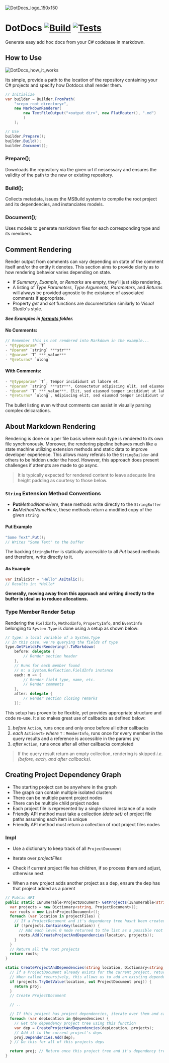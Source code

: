 ![DotDocs_logo_150x150](https://github.com/Chase-William/DotDocs/assets/46757278/ca2b9be4-b1cf-4775-bb04-7a6e5ff7db82)

# DotDocs [![Build](https://github.com/Chase-William/DotDocs/actions/workflows/build.yml/badge.svg)](https://github.com/Chase-William/DotDocs/actions/workflows/build.yml) [![Tests](https://github.com/Chase-William/DotDocs/actions/workflows/tests.yml/badge.svg)](https://github.com/Chase-William/DotDocs/actions/workflows/tests.yml)

Generate easy add hoc docs from your C# codebase in markdown.

## How to Use

![DotDocs_how_it_works](https://github.com/Chase-William/DotDocs/assets/46757278/337229ed-06f7-4d6d-ada0-9a8e11a026f0)

Its simple, provide a path to the location of the repository containing your C# projects and specify how Dotdocs shall render them.

```cs
// Initialize
var builder = Builder.FromPath(
    "<repo root directory>",
    new MarkdownRenderer(
        new TextFileOutput("<output dir>", new FlatRouter(), ".md")
        )
    );

// Use
builder.Prepare();
builder.Build();
builder.Document();
```

### Prepare();

Downloads the repository via the given url if nessessary and ensures the validity of the path to the new or existing repository.

### Build();

Collects metadata, issues the MSBuild system to compile the root project and its dependencies, and instanciates models. 

### Document();

Uses models to generate markdown files for each corresponding type and its members.

## Comment Rendering

Render output from comments can vary depending on state of the comment itself and/or the entity it denotes. This section aims to provide clarity as to how rendering behavior varies depending on state.

- If *Summary*, *Example*, or *Remarks* are empty, they'll just skip rendering.
- A listing of *Type Parameters*, *Type Arguments*, *Parameters*, and *Returns* will always be provided agnostic to the existance of associated comments if appropriate.
- Property *get* and *set* functions are documentation similarly to *Visual Studio*'s style.

***See Examples in [formats](./formats/) folder.***

#### No Comments:
```java
// Remember this is not rendered into Markdown in the example...
- *@typeparam* `T`
- *@param* `string` ***str***
- *@param* `T` ***_value***
- *@returns* `ulong`
```

#### With Comments:

```java
- *@typeparam* `T`, Tempor incididunt ut labore et.
- *@param* `string` ***str***, Consectetur adipiscing elit, sed eiusmod tempor incididunt ut labore et dolore magna aliqua.
- *@param* `T` ***_value***, Elit, sed eiusmod tempor incididunt ut labore et dolore magna aliqua.
- *@returns* `ulong`, Adipiscing elit, sed eiusmod tempor incididunt ut labore et dolore magna aliqua.
```

The bullet listing even without comments can assist in visually parsing complex delcarations.

## About Markdown Rendering

Rendering is done on a per file basis where each type is rendered to its own file synchronously. Moreover, the rendering pipeline behaves much like a state machine utilizing extension methods and static data to improve developer experience. This allows many referals to the `StringBuilder` and others to be hidden under the hood. However, this approach does present challenges if attempts are made to go async.

> It is typically expected for rendered content to leave adequate line height padding as courtesy to those below.

### `String` Extension Method Conventions

- **Put***MethodNameHere*, these methods write directly to the `StringBuffer`
- **As***MethodNameHere*, these methods return a modified copy of the given `string`

#### **Put** Example

```cs
"Some Text".Put();
// Writes "Some Text" to the buffer
```

The backing `StringBuffer` is statically accessible to all *Put* based methods and therefore, write directly to it.

#### **As** Example

```cs
var italicStr = "Hello".AsItalic();
// Results in: *Hello*
```

**Generally, moving away from this approach and writing directly to the buffer is ideal as to reduce allocations.**

### Type Member Render Setup

Rendering the `FieldInfo`, `MethodInfo`, `PropertyInfo`, and `EventInfo` belonging to `System.Type` is done using a setup as shown below:

```cs
// type: a local variable of a System.Type
// In this case, we're querying the fields of type
type.GetFieldsForRendering().ToMarkdown(
    before: delegate {
        // Render section header
    }, 
    // Runs for each member found
    // m: a System.Reflection.FieldInfo instance
    each: m => {
        // Render field type, name, etc.
        // Render comments
    },
    after: delegate {
        // Render section closing remarks
    });
```

This setup has proven to be flexible, yet provides appropriate structure and code re-use. It also makes great use of callbacks as defined below:

1. *before* `Action`, runs once and only once before all other callbacks
2. *each* `Action<T>` *where* `T` : `MemberInfo`, runs once for every member in the query results and a reference is accessible in the params *(m)*
3. *after* `Action`, runs once after all other callbacks completed

> If the query result return an empty collection, rendering is skipped *i.e. (before, each, and after callbacks).*

## Creating Project Dependency Graph

- The starting project can be anywhere in the graph
- The graph can contain multiple isolated clusters
- There can be multiple parent project nodes
- There can be multiple child project nodes
- Each project file is represented by a single shared instance of a node
- Friendly API method must take a collection *(data set)* of project file paths assuming each item is unique
- Friendly API method must return a collection of root project files nodes

### Impl

- Use a dictionary to keep track of all `ProjectDocument`



- Iterate over *projectFiles*
- Check if current project file has children, if so process them and adjust, otherwise next
- When a new project adds another project as a dep, ensure the dep has that project added as a parent

```cs
// Public API
public static IEnumerable<ProjectDocument> GetProjects(IEnumerable<string> projectFiles) {
  var projects = new Dictionary<string, ProjectDocument>();
  var roots = new List<ProjectDocument>();
  foreach (var location in projectFiles) {
    // If a ProjectDocument and it's dependency tree hasnt been created, create it
    if (!projects.ContainsKey(location)) {
      // Add each level 0 node returned to the list as a possible root project
      roots.Add(CreateProjectAndDependencies(location, projects));
    }
  }
  // Return all the root projects
  return roots;
}

static CreateProjectAndDependencies(string location, Dictionary<string, ProjectDocument> projects) {
  // If a ProjectDocument already exists for the current project, return it, otherwise create it and return it
  // When called recursively, this allows us to add an existing dependency tree to a newly created root node
  if (projects.TryGetValue(location, out ProjectDocument proj)) {
    return proj;
  }
  // Create ProjectDocument

  // ..

  // If this project has project dependencies, iterate over them and call this function recursively to handle them
  foreach (var depLocation in @dependencies) {
    // Get the dependency project tree using this function
    var dep = CreateProjectAndDependencies(depLocation, projects);
    // Add it to the current project's deps
    proj.Dependencies.Add(dep);    
  } // Do this for all of this projects deps

  return proj; // Return once this project tree and it's dependency tree is created
}
```